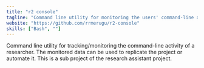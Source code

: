 ```yaml
---
title: "r2 console"
tagline: "Command line utility for monitoring the users' command-line activity."
website: "https://github.com/rrmerugu/r2-console"
skills: ["Bash", ""]
---
```


Command line utility for tracking/monitoring the command-line activity of a researcher.
The monitored data can be used to replicate the project or automate it. This is a sub project of the
research assistant project.

